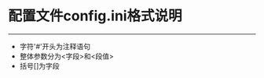 # 配置文件config.ini格式说明
--------------------------------------------
- 字符'#'开头为注释语句
- 整体参数分为<字段>和<段值>
- 括号[]为字段
